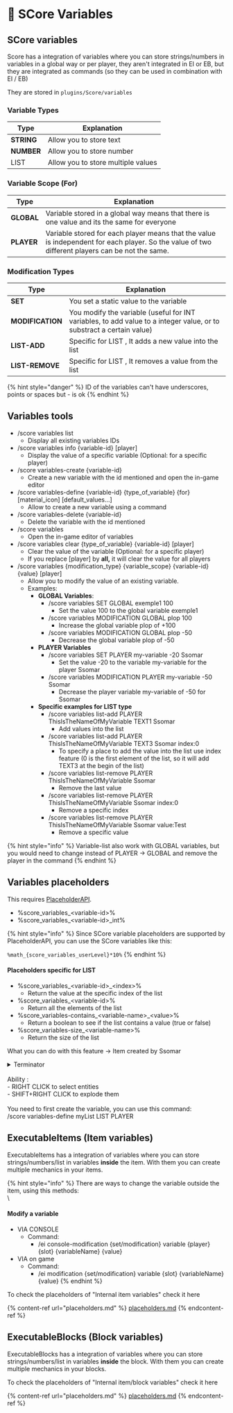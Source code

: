 # 🧮   SCore Variables

## SCore variables

Score has a integration of variables where you can store strings/numbers in variables in a global way or per player, they aren't integrated in EI or EB, but they are integrated as commands (so they can be used in combination with EI / EB)

They are stored in `plugins/Score/variables`

### Variable Types

| Type       | Explanation                        |
| ---------- | ---------------------------------- |
| **STRING** | Allow you to store text            |
| **NUMBER** | Allow you to store number          |
| LIST       | Allow you to store multiple values |

### Variable Scope (For)

| Type       | Explanation                                                                                                                                     |
| ---------- | ----------------------------------------------------------------------------------------------------------------------------------------------- |
| **GLOBAL** | Variable stored in a global way means that there is one value and its the same for everyone                                                     |
| **PLAYER** | Variable stored for each player means that the value is independent for each player. So the value of two different players can be not the same. |

### Modification Types

| Type             | Explanation                                                                                                          |
| ---------------- | -------------------------------------------------------------------------------------------------------------------- |
| **SET**          | You set a static value to the variable                                                                               |
| **MODIFICATION** | You modify the variable (useful for INT variables, to add value to a integer value, or to substract a certain value) |
| **LIST-ADD**     | Specific for LIST , It adds a new value into the list                                                                |
| **LIST-REMOVE**  | Specific for LIST , It removes a value from the list                                                                 |



{% hint style="danger" %}
ID of the variables can't have underscores, points or spaces but - is ok
{% endhint %}

## Variables tools

* /score variables list
  * Display all existing variables IDs
* /score variables info {variable-id} \[player]
  * Display the value of a specific variable (Optional: for a specific player)
* /score variables-create {variable-id}
  * Create a new variable with the id mentioned and open the in-game editor
* /score variables-define  {variable-id} {type\_of\_variable} {for} \[material\_icon] \[default\_values...]
  * Allow to create a new variable using a command
* /score variables-delete {variable-id}
  * Delete the variable with the id mentioned
* /score variables
  * Open the in-game editor of variables
* /score variables clear {type\_of\_variable} {variable-id} \[player]
  * Clear the value of the variable (Optional: for a specific player)
  * If you replace \[player] by **all,** it will clear the value for all players
* /score variables {modification\_type} {variable\_scope} {variable-id} {value} \[player]
  * Allow you to modify the value of an existing variable.
  * Examples:
    * **GLOBAL Variables**:
      * /score variables SET GLOBAL exemple1 100
        * Set the value 100 to the global variable exemple1
      * /score variables MODIFICATION GLOBAL plop 100
        * Increase the global variable plop of +100
      * /score variables MODIFICATION GLOBAL plop -50
        * Decrease the global variable plop of -50
    * **PLAYER Variables**
      * /score variables SET PLAYER my-variable -20 Ssomar
        * Set the value -20 to the variable my-variable for the player Ssomar
      * /score variables MODIFICATION PLAYER my-variable -50 Ssomar
        * Decrease the player variable my-variable of -50 for Ssomar
    * **Specific examples for LIST type**
      * /score variables list-add PLAYER ThisIsTheNameOfMyVariable TEXT1 Ssomar
        * Add values into the list
      * /score variables list-add PLAYER ThisIsTheNameOfMyVariable TEXT3 Ssomar index:0
        * To specify a place to add the value into the list use index feature (0 is the first element of the list, so it will add TEXT3 at the begin of the list)
      * /score variables list-remove PLAYER ThisIsTheNameOfMyVariable Ssomar
        * Remove the last value
      * /score variables list-remove PLAYER ThisIsTheNameOfMyVariable Ssomar index:0
        * Remove a specific index
      * /score variables list-remove PLAYER ThisIsTheNameOfMyVariable Ssomar value:Test
        * Remove a specific value

{% hint style="info" %}
Variable-list also work with GLOBAL variables, but you would need to change instead of PLAYER -> GLOBAL and remove the player in the command
{% endhint %}

## Variables placeholders

This requires [PlaceholderAPI](https://www.spigotmc.org/resources/placeholderapi.6245/).

* %score\_variables\_\<variable-id>%
* %score\_variables\_\<variable-id>\_int%

{% hint style="info" %}
Since SCore variable placeholders are supported by PlaceholderAPI, you can use the SCore variables like this:

`%math_{score_variables_userLevel}*10%`
{% endhint %}

#### Placeholders specific for LIST

* %score\_variables\_\<variable-id>\_\<index>%
  * Return the value at the specific index of the list
* %score\_variables\_\<variable-id>%
  * Return all the elements of the list
* %score\_variables-contains\_\<variable-name>\_\<value>%
  * Return a boolean to see if the list contains a value (true or false)
* %score\_variables-size\_\<variable-name>%
  * Return the size of the list



What you can do with this feature -> Item created by Ssomar

<details>

<summary>Terminator<br><br>Ability : <br>- RIGHT CLICK to select entities<br>- SHIFT+RIGHT CLICK to explode them<br><br>You need to first create the variable, you can use this command:<br>/score variables-define myList LIST PLAYER<br></summary>

{% code title="Terminator.yml" %}
```yaml
# Le nom ou nom d'affichage
name: '&6&l>> &7Terminator stick &6&l<<'
# La description de l'item
lore:
- '&7Select entites by right'
- '&7clicking on them !'
- '&eLimit: &63 entities'
- '&e'
- '&7Then shift + right click'
- '&7to make them explode !'
# Le matériau
material: STICK
usage: 1
usageLimit: -1
config_5: true
config_update: true
# Fonctionnalités de nourriture
foodFeatures:
  # La nutrition de la nourriture
  nutrition: 1
  # La saturation de la nourriture
  saturation: 1
  # La nourriture est-elle de la viande?
  isMeat: false
  # Le joueur peut-il toujours manger cette nourriture?
  canAlwaysEat: false
# Les fonctionnalités de masquage
# Masquer:
# Attributs, Enchantements, ...
hiders:
  # Masquer l'utilisation
  hideUsage: true
# Les activateurs / déclencheurs
activators:
  activator0:
    option: PLAYER_RIGHT_CLICK
    typeTarget: NO_TYPE_TARGET
    # Les emplacements où
    # l'activateur fonctionnera
    detailedSlots:
    - -1
    commands:
    - SWING_MAIN_HAND
    - LAUNCH DEFAULT_INVISIBLE_ARROW_NO_GRAVITY_SPEED
  activator5:
    option: PROJECTILE_HIT_ENTITY
    # Les emplacements où
    # l'activateur fonctionnera
    detailedSlots:
    - -1
    commands:
    - 'SENDMESSAGE &7You &cunselected &7the entity: &e%entity_name%'
    - score variables list-remove player myList %player% value:%entity_uuid%
    # Les conditions placeholders
    placeholdersConditions:
      plchCdt0:
        type: PLAYER_STRING
        comparator: EQUALS
        # La première partie de la condition
        part1: '%score_variables-contains_myList_%entity_uuid%%'
        # La deuxième partie de la condition
        part2: 'true'
    detailedEntities: []
    entityCommands: []
  activator2:
    option: PLAYER_LEFT_CLICK
    typeTarget: NO_TYPE_TARGET
    # Les emplacements où
    # l'activateur fonctionnera
    detailedSlots:
    - -1
    commands:
    - FOR %score_variables_myList% > for1
    - score run-entity-command entity:%for1% JUMP 1
    - END_FOR for1
    - DELAYTICK 5
    - FOR %score_variables_myList% > for1
    - score run-entity-command entity:%for1% DAMAGE 100
    - END_FOR for1
    - execute at %player% run playsound minecraft:entity.ender_dragon.death master
      @a
    - score variables clear player myList %player%
    - SEND_MESSAGE &7You &cpulverized &7the selected entities &7but you can do many
      other things let's talk your imagination
    #
    playerConditions:
      ifSneaking: true
      # The message displayed
      # when the condition is not met
      ifSneakingMsg: ''
    # Les conditions placeholders
    placeholdersConditions:
      plchCdt0:
        type: PLAYER_NUMBER
        comparator: SUPERIOR
        # La première partie de la condition
        part1: '%score_variables-size_myList%'
        # La deuxième partie de la condition
        part2: '0'
        # Message si la condition n'est pas valide?
        messageIfNotValid: '&7To execute the ability you must to &cselect at least
          1 entity'
  activator1:
    option: PROJECTILE_HIT_ENTITY
    # Les emplacements où
    # l'activateur fonctionnera
    detailedSlots:
    - -1
    commands:
    - 'SEND_MESSAGE &7You &aselected &7the entity: &e%entity_name%'
    - score variables list-add player myList %entity_uuid% %player%
    # Les conditions placeholders
    placeholdersConditions:
      plchCdt0:
        type: PLAYER_STRING
        comparator: EQUALS
        # La première partie de la condition
        part1: '%score_variables-contains_myList_%entity_uuid%%'
        # La deuxième partie de la condition
        part2: 'false'
      plchCdt1:
        type: PLAYER_NUMBER
        comparator: INFERIOR
        # La première partie de la condition
        part1: '%score_variables-size_myList%'
        # La deuxième partie de la condition
        part2: '3'
        # Message si la condition n'est pas valide?
        messageIfNotValid: '&4&l>> &7&oYou can''t select more than 3 entities'
    detailedEntities: []
    entityCommands: []
  activator3:
    # Le nom ou nom d'affichage
    name: cancelProjectileSelection
    option: PROJECTILE_HIT_ENTITY
    # Annuler l'événement vanilla
    cancelEvent: true
    # Les emplacements où
    # l'activateur fonctionnera
    detailedSlots:
    - -1
    commands: []
    detailedEntities: []
    entityCommands: []
```
{% endcode %}

</details>







## ExecutableItems (Item variables)

ExecutableItems has a integration of variables where you can store strings/numbers/list in variables **inside** the item. With them you can create multiple mechanics in your items.

{% hint style="info" %}
There are ways to change the variable outside the item, using this methods:\
\


#### Modify a variable

* VIA CONSOLE
  * Command:&#x20;
    * /ei console-modification {set/modification} variable {player} {slot} {variableName} {value}
* VIA on game
  * Command:
    * /ei modification {set/modification} variable {slot} {variableName} {value}
{% endhint %}

To check the placeholders of "Internal item variables" check it here

{% content-ref url="placeholders.md" %}
[placeholders.md](placeholders.md)
{% endcontent-ref %}



## ExecutableBlocks (Block variables)

ExecutableBlocks has a integration of variables where you can store strings/numbers/list in variables **inside** the block. With them you can create multiple mechanics in your blocks.

To check the placeholders of "Internal item/block variables" check it here

{% content-ref url="placeholders.md" %}
[placeholders.md](placeholders.md)
{% endcontent-ref %}
